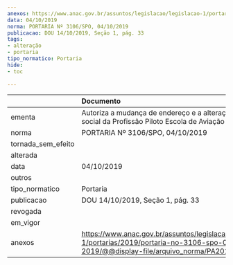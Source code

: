 ```yaml
---
anexos: https://www.anac.gov.br/assuntos/legislacao/legislacao-1/portarias/2019/portaria-no-3106-spo-04-10-2019/@@display-file/arquivo_norma/PA2019-3106.pdf
data: 04/10/2019
norma: PORTARIA Nº 3106/SPO, 04/10/2019
publicacao: DOU 14/10/2019, Seção 1, pág. 33
tags:
- alteração
- portaria
tipo_normatico: Portaria
hide: 
- toc 
 
---
```


|                    | Documento                                                                                                                                            |
|:-------------------|:-----------------------------------------------------------------------------------------------------------------------------------------------------|
| ementa             | Autoriza a mudança de endereço e a alteração da razão social da Profissão Piloto Escola de Aviação Civil.                                            |
| norma              | PORTARIA Nº 3106/SPO, 04/10/2019                                                                                                                     |
| tornada_sem_efeito |                                                                                                                                                      |
| alterada           |                                                                                                                                                      |
| data               | 04/10/2019                                                                                                                                           |
| outros             |                                                                                                                                                      |
| tipo_normatico     | Portaria                                                                                                                                             |
| publicacao         | DOU 14/10/2019, Seção 1, pág. 33                                                                                                                     |
| revogada           |                                                                                                                                                      |
| em_vigor           |                                                                                                                                                      |
| anexos             | https://www.anac.gov.br/assuntos/legislacao/legislacao-1/portarias/2019/portaria-no-3106-spo-04-10-2019/@@display-file/arquivo_norma/PA2019-3106.pdf |